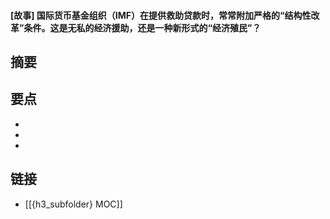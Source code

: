 #### [故事] 国际货币基金组织（IMF）在提供救助贷款时，常常附加严格的“结构性改革”条件。这是无私的经济援助，还是一种新形式的“经济殖民”？


## 摘要


## 要点

- 
- 
- 

## 链接

- [[{h3_subfolder} MOC]]
